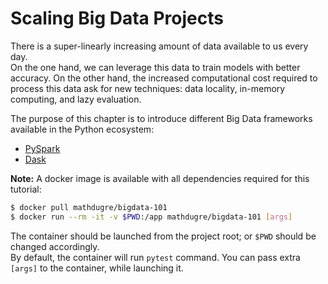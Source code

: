 # Scaling Big Data Projects

There is a super-linearly increasing amount of data available to us every day.</br>
On the one hand, we can leverage this data to train models with better accuracy.
On the other hand, the increased computational cost required to process this data ask for new techniques: data locality, in-memory computing, and lazy evaluation.

The purpose of this chapter is to introduce different Big Data frameworks available in the Python ecosystem:

- [PySpark](https://spark.apache.org/docs/latest/api/python/#)
- [Dask](https://www.dask.org/)

**Note:** A docker image is available with all dependencies required for this tutorial:

```bash
$ docker pull mathdugre/bigdata-101
$ docker run --rm -it -v $PWD:/app mathdugre/bigdata-101 [args]
```

The container should be launched from the project root; or `$PWD` should be changed accordingly.
<br>By default, the container will run `pytest` command. You can pass extra `[args]` to the container, while launching it.
